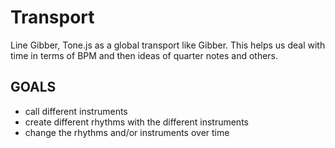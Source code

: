 # Transport

Line Gibber, Tone.js as a global transport like Gibber.
This helps us deal with time in terms of BPM and then ideas of quarter notes and others.

## GOALS
- call different instruments
- create different rhythms with the different instruments
- change the rhythms and/or instruments over time
